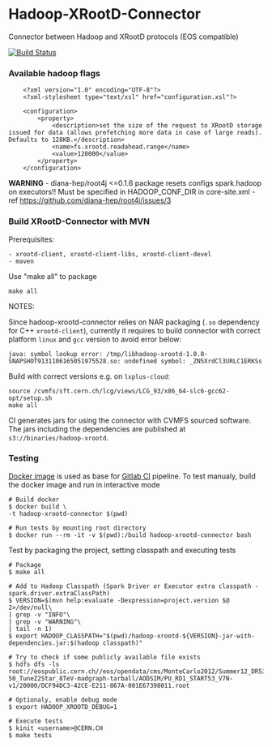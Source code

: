 # Hadoop-XRootD-Connector

Connector between Hadoop and XRootD protocols (EOS compatible) 

[![Build Status](https://gitlab.cern.ch/db/hadoop-xrootd/badges/master/build.svg)](https://gitlab.cern.ch/db/hadoop-xrootd)

### Available hadoop flags

```
    <?xml version="1.0" encoding="UTF-8"?>
    <?xml-stylesheet type="text/xsl" href="configuration.xsl"?>
   
    <configuration>
        <property>
            <description>set the size of the request to XRootD storage issued for data (allows prefetching more data in case of large reads). Defaults to 128KB.</description>
            <name>fs.xrootd.readahead.range</name>
            <value>128000</value>
        </property>
    </configuration>
```

**WARNING** - diana-hep/root4j <=0.1.6 package resets configs spark.hadoop on executors!! 
Must be specified in HADOOP_CONF_DIR in core-site.xml - ref https://github.com/diana-hep/root4j/issues/3

### Build XRootD-Connector with MVN

Prerequisites:

```
- xrootd-client, xrootd-client-libs, xrootd-client-devel
- maven
```

Use "make all" to package
```
make all
```

NOTES:

Since hadoop-xrootd-connector relies on NAR packaging (`.so` dependency for C++ `xrootd-client`), currently 
it requires to build connector with correct platform `linux` and `gcc` version to avoid  error below:

```
java: symbol lookup error: /tmp/libhadoop-xrootd-1.0.0-SNAPSHOT9131106165051975528.so: undefined symbol: _ZN5XrdCl3URLC1ERKSs
```

Build with correct versions e.g. on `lxplus-cloud`:

```
source /cvmfs/sft.cern.ch/lcg/views/LCG_93/x86_64-slc6-gcc62-opt/setup.sh
make all
```

CI generates jars for using the connector with CVMFS sourced software. The jars including the dependencies are published at `s3://binaries/hadoop-xrootd`.

### Testing

[Docker image](Dockerfile) is used as base for [Gitlab CI](.gitlab-ci.yml) pipeline.
To test manualy, build the docker image and run in interactive mode

```
# Build docker
$ docker build \
-t hadoop-xrootd-connector $(pwd)
 
# Run tests by mounting root directory
$ docker run --rm -it -v $(pwd):/build hadoop-xrootd-connector bash
```

Test by packaging the project, setting classpath and executing tests 

```
# Package
$ make all
 
# Add to Hadoop Classpath (Spark Driver or Executor extra classpath - spark.driver.extraClassPath)
$ VERSION=$(mvn help:evaluate -Dexpression=project.version $@ 2>/dev/null\
| grep -v "INFO"\
| grep -v "WARNING"\
| tail -n 1)
$ export HADOOP_CLASSPATH="$(pwd)/hadoop-xrootd-${VERSION}-jar-with-dependencies.jar:$(hadoop classpath)"
  
# Try to check if some publicly available file exists
$ hdfs dfs -ls root://eospublic.cern.ch//eos/opendata/cms/MonteCarlo2012/Summer12_DR53X/DYJetsToLL_M-50_TuneZ2Star_8TeV-madgraph-tarball/AODSIM/PU_RD1_START53_V7N-v1/20000/DCF94DC3-42CE-E211-867A-001E67398011.root

# Optionaly, enable debug mode
$ export HADOOP_XROOTD_DEBUG=1

# Execute tests
$ kinit <username>@CERN.CH
$ make tests
```
